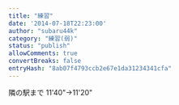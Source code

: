 ```yaml
---
title: "練習"
date: '2014-07-18T22:23:00'
author: "subaru44k"
category: "練習(弱)"
status: "publish"
allowComments: true
convertBreaks: false
entryHash: "8ab07f4793ccb2e67e1da31234341cfa"
---
```

隣の駅まで
11'40"→11'20"
